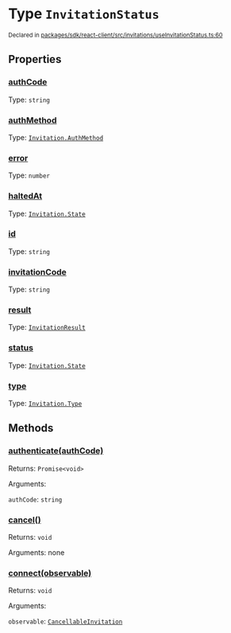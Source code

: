 # Type `InvitationStatus`
<sub>Declared in [packages/sdk/react-client/src/invitations/useInvitationStatus.ts:60](https://github.com/dxos/dxos/blob/bfdd5a17b/packages/sdk/react-client/src/invitations/useInvitationStatus.ts#L60)</sub>




## Properties
### [authCode](https://github.com/dxos/dxos/blob/bfdd5a17b/packages/sdk/react-client/src/invitations/useInvitationStatus.ts#L63)
Type: <code>string</code>




### [authMethod](https://github.com/dxos/dxos/blob/bfdd5a17b/packages/sdk/react-client/src/invitations/useInvitationStatus.ts#L64)
Type: <code>[Invitation.AuthMethod](/api/@dxos/react-client/enums#AuthMethod)</code>




### [error](https://github.com/dxos/dxos/blob/bfdd5a17b/packages/sdk/react-client/src/invitations/useInvitationStatus.ts#L69)
Type: <code>number</code>




### [haltedAt](https://github.com/dxos/dxos/blob/bfdd5a17b/packages/sdk/react-client/src/invitations/useInvitationStatus.ts#L67)
Type: <code>[Invitation.State](/api/@dxos/react-client/enums#State)</code>




### [id](https://github.com/dxos/dxos/blob/bfdd5a17b/packages/sdk/react-client/src/invitations/useInvitationStatus.ts#L61)
Type: <code>string</code>




### [invitationCode](https://github.com/dxos/dxos/blob/bfdd5a17b/packages/sdk/react-client/src/invitations/useInvitationStatus.ts#L62)
Type: <code>string</code>




### [result](https://github.com/dxos/dxos/blob/bfdd5a17b/packages/sdk/react-client/src/invitations/useInvitationStatus.ts#L68)
Type: <code>[InvitationResult](/api/@dxos/react-client/types/InvitationResult)</code>




### [status](https://github.com/dxos/dxos/blob/bfdd5a17b/packages/sdk/react-client/src/invitations/useInvitationStatus.ts#L66)
Type: <code>[Invitation.State](/api/@dxos/react-client/enums#State)</code>




### [type](https://github.com/dxos/dxos/blob/bfdd5a17b/packages/sdk/react-client/src/invitations/useInvitationStatus.ts#L65)
Type: <code>[Invitation.Type](/api/@dxos/react-client/enums#Type)</code>





## Methods
### [authenticate(authCode)](https://github.com/dxos/dxos/blob/bfdd5a17b/packages/sdk/react-client/src/invitations/useInvitationStatus.ts#L73)




Returns: <code>Promise&lt;void&gt;</code>

Arguments: 

`authCode`: <code>string</code>



### [cancel()](https://github.com/dxos/dxos/blob/bfdd5a17b/packages/sdk/react-client/src/invitations/useInvitationStatus.ts#L70)




Returns: <code>void</code>

Arguments: none





### [connect(observable)](https://github.com/dxos/dxos/blob/bfdd5a17b/packages/sdk/react-client/src/invitations/useInvitationStatus.ts#L72)




Returns: <code>void</code>

Arguments: 

`observable`: <code>[CancellableInvitation](/api/@dxos/react-client/classes/CancellableInvitationObservable)</code>




